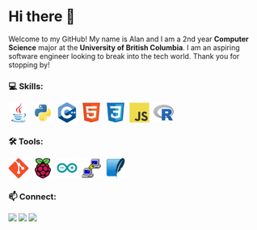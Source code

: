 # Hi there 👋

Welcome to my GitHub! My name is Alan and I am a 2nd year **Computer Science** major at the **University of British Columbia**. I am an aspiring software engineer looking to break into the tech world. Thank you for stopping by!

### 💻 Skills:

<img src="https://github.com/devicons/devicon/blob/master/icons/java/java-original.svg" title="java" alt="java" width="40" height="40" />&nbsp;
<img src="https://github.com/devicons/devicon/blob/master/icons/python/python-original.svg" title="python" alt="python" width="40" height="40" />&nbsp;
<img src="https://github.com/devicons/devicon/blob/master/icons/cplusplus/cplusplus-original.svg" title="c++" alt="c++" width="40" height="40" />&nbsp;
<img src="https://github.com/devicons/devicon/blob/master/icons/html5/html5-original.svg" title="html" alt="html" width="40" height="40" />&nbsp;
<img src="https://github.com/devicons/devicon/blob/master/icons/css3/css3-original.svg"  title="css" alt="css" width="40" height="40" />&nbsp;
<img src="https://github.com/devicons/devicon/blob/master/icons/javascript/javascript-original.svg" title="javascript" alt="javascript" width="40" height="40" />&nbsp;
<img src="https://github.com/devicons/devicon/blob/master/icons/r/r-original.svg" title="r" alt="r" width="40" height="40" />&nbsp;

### 🛠️ Tools:

<img src="https://github.com/devicons/devicon/blob/master/icons/git/git-original.svg" title="git" alt="git" width="40" height="40" />&nbsp;
<img src="https://github.com/devicons/devicon/blob/master/icons/raspberrypi/raspberrypi-original.svg" title="raspberrypi" alt="raspberrypi" width="40" height="40" />&nbsp;
<img src="https://github.com/devicons/devicon/blob/master/icons/arduino/arduino-original.svg" title="arduino" alt="arduino" width="40" height="40" />&nbsp;
<img src="https://github.com/devicons/devicon/blob/master/icons/putty/putty-original.svg" title="putty" alt="putty" width="40" height="40" />&nbsp;
<img src="https://github.com/devicons/devicon/blob/master/icons/sqlite/sqlite-original.svg" title="sqlite" alt="sqlite" width="40" height="40" />&nbsp;

### 📫 Connect:

[<img src="https://img.shields.io/badge/LinkedIn-0077B5?style=for-the-badge&logo=linkedin&logoColor=white"/>](https://www.linkedin.com/in/alan-w-u/)
[<img src="https://img.shields.io/badge/Gmail-D14836?style=for-the-badge&logo=gmail&logoColor=white"/>](mailto:alanwu0004@gmail.com)
[<img src="https://img.shields.io/badge/Website-40916C?style=for-the-badge"/>](https://alan-w-u.github.io/)

<!--
**alan-w-u/alan-w-u** is a ✨ _special_ ✨ repository because its `README.md` (this file) appears on your GitHub profile.

Here are some ideas to get you started:

- 🔭 I’m currently working on ...
- 🌱 I’m currently learning ...
- 👯 I’m looking to collaborate on ...
- 🤔 I’m looking for help with ...
- 💬 Ask me about ...
- 📫 How to reach me: ...
- 😄 Pronouns: ...
- ⚡ Fun fact: ...
-->
